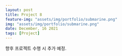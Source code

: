 ```yaml
---
layout: post
title: Project 8
feature-img: "assets/img/portfolio/submarine.png"
img: "assets/img/portfolio/submarine.png"
date: December, 16 2021
tags: [Project]
---
```


향후 프로젝트 수행 시 추가 예정.
